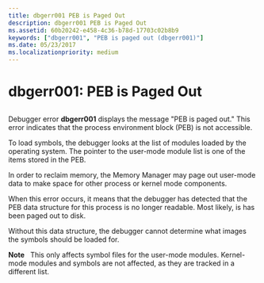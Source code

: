 ```yaml
---
title: dbgerr001 PEB is Paged Out
description: dbgerr001 PEB is Paged Out
ms.assetid: 60b20242-e458-4c36-b78d-17703c02b8b9
keywords: ["dbgerr001", "PEB is paged out (dbgerr001)"]
ms.date: 05/23/2017
ms.localizationpriority: medium
---
```


# dbgerr001: PEB is Paged Out


## <span id="ddk_dbgerr001_dbg"></span><span id="DDK_DBGERR001_DBG"></span>


Debugger error **dbgerr001** displays the message "PEB is paged out." This error indicates that the process environment block (PEB) is not accessible.

To load symbols, the debugger looks at the list of modules loaded by the operating system. The pointer to the user-mode module list is one of the items stored in the PEB.

In order to reclaim memory, the Memory Manager may page out user-mode data to make space for other process or kernel mode components.

When this error occurs, it means that the debugger has detected that the PEB data structure for this process is no longer readable. Most likely, is has been paged out to disk.

Without this data structure, the debugger cannot determine what images the symbols should be loaded for.

**Note**   This only affects symbol files for the user-mode modules. Kernel-mode modules and symbols are not affected, as they are tracked in a different list.

 

 

 





